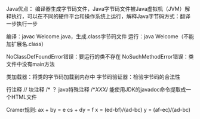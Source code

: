 Java优点：
编译器生成字节码文件，Java字节码文件被Java虚拟机（JVM）解释执行，可以在不同的硬件平台和操作系统上运行，解释Java字节码方式：翻译一步执行一步

编译：javac Welcome.java，生成.class字节码文件
运行：java Welcome（不能加扩展名.class）

NoClassDefFoundError错误：要运行的类不存在
NoSuchMethodError错误：类文件中没有main方法

类加载器：将类的字节码加载到内存中
字节码验证器：检验字节码的合法性

行注释  //
块注释  /*
？  java特殊注释  /**XXX*/  能使用JDK的javadoc命令提取成一个HTML文件

Cramer规则:
ax + by = e
cs + dy = f
x = (ed-bf)/(ad-bc)
y = (af-ec)/(ad-bc)


